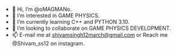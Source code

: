 - 👋 Hi, I’m @oMAGMANo.
- 👀 I’m interested in GAME PHYSICS.
- 🌱 I’m currently learning C++ and PYTHON 3.10.
- 💞️ I’m looking to collaborate on GAME PHYSICS DEVELOPMENT.
- 📫 E-mail me at shivamsingh12march@gmail.com or Reach me @Shivam_ss12 on instagram.

<!---
oMAGMANo/oMAGMANo is a ✨ special ✨ repository because its `README.md` (this file) appears on your GitHub profile.
You can click the Preview link to take a look at your changes.
--->

